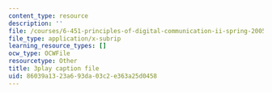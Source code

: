```yaml
---
content_type: resource
description: ''
file: /courses/6-451-principles-of-digital-communication-ii-spring-2005/86039a1323a693da03c2e363a25d0458_d_Mg_JnnevU.srt
file_type: application/x-subrip
learning_resource_types: []
ocw_type: OCWFile
resourcetype: Other
title: 3play caption file
uid: 86039a13-23a6-93da-03c2-e363a25d0458
---
```

